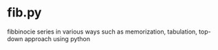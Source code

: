 # fib.py
fibbinocie series in various ways such as memorization, tabulation, top-down approach using python
